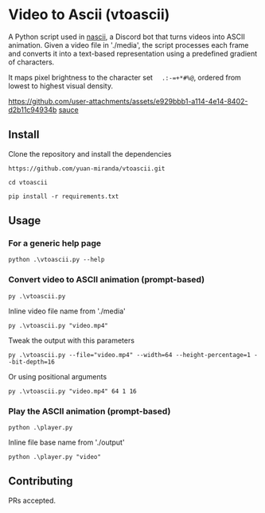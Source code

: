 # Video to Ascii (vtoascii)

A Python script used in [nascii](https://github.com/yuan-miranda/nascii), a Discord bot that turns videos into ASCII animation. Given a video file in './media', the script processes each frame and converts it into a text-based representation using a predefined gradient of characters.

It maps pixel brightness to the character set `  .:-=+*#%@`, ordered from lowest to highest visual density.


https://github.com/user-attachments/assets/e929bbb1-a114-4e14-8402-d2b11c94934b
[sauce](https://youtu.be/H-4ITUCEWc4?si=MvjU480WidaAQczT)

## Install

Clone the repository and install the dependencies
```
https://github.com/yuan-miranda/vtoascii.git
```
```
cd vtoascii
```
```
pip install -r requirements.txt
```

## Usage

### For a generic help page
```
python .\vtoascii.py --help
```
### Convert video to ASCII animation (prompt-based)
```
py .\vtoascii.py
```
Inline video file name from './media'
```
py .\vtoascii.py "video.mp4"
```
Tweak the output with this parameters
```
py .\vtoascii.py --file="video.mp4" --width=64 --height-percentage=1 --bit-depth=16
```
Or using positional arguments
```
py .\vtoascii.py "video.mp4" 64 1 16
```
### Play the ASCII animation (prompt-based)
```
python .\player.py
```
Inline file base name from './output'
```
python .\player.py "video"
```

## Contributing

PRs accepted.
